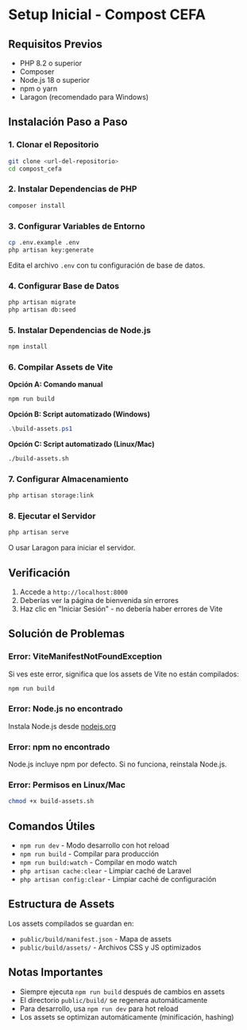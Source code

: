 # Setup Inicial - Compost CEFA

## Requisitos Previos

- PHP 8.2 o superior
- Composer
- Node.js 18 o superior
- npm o yarn
- Laragon (recomendado para Windows)

## Instalación Paso a Paso

### 1. Clonar el Repositorio

```bash
git clone <url-del-repositorio>
cd compost_cefa
```

### 2. Instalar Dependencias de PHP

```bash
composer install
```

### 3. Configurar Variables de Entorno

```bash
cp .env.example .env
php artisan key:generate
```

Edita el archivo `.env` con tu configuración de base de datos.

### 4. Configurar Base de Datos

```bash
php artisan migrate
php artisan db:seed
```

### 5. Instalar Dependencias de Node.js

```bash
npm install
```

### 6. Compilar Assets de Vite

**Opción A: Comando manual**
```bash
npm run build
```

**Opción B: Script automatizado (Windows)**
```powershell
.\build-assets.ps1
```

**Opción C: Script automatizado (Linux/Mac)**
```bash
./build-assets.sh
```

### 7. Configurar Almacenamiento

```bash
php artisan storage:link
```

### 8. Ejecutar el Servidor

```bash
php artisan serve
```

O usar Laragon para iniciar el servidor.

## Verificación

1. Accede a `http://localhost:8000`
2. Deberías ver la página de bienvenida sin errores
3. Haz clic en "Iniciar Sesión" - no debería haber errores de Vite

## Solución de Problemas

### Error: ViteManifestNotFoundException

Si ves este error, significa que los assets de Vite no están compilados:

```bash
npm run build
```

### Error: Node.js no encontrado

Instala Node.js desde [nodejs.org](https://nodejs.org/)

### Error: npm no encontrado

Node.js incluye npm por defecto. Si no funciona, reinstala Node.js.

### Error: Permisos en Linux/Mac

```bash
chmod +x build-assets.sh
```

## Comandos Útiles

- `npm run dev` - Modo desarrollo con hot reload
- `npm run build` - Compilar para producción
- `npm run build:watch` - Compilar en modo watch
- `php artisan cache:clear` - Limpiar caché de Laravel
- `php artisan config:clear` - Limpiar caché de configuración

## Estructura de Assets

Los assets compilados se guardan en:
- `public/build/manifest.json` - Mapa de assets
- `public/build/assets/` - Archivos CSS y JS optimizados

## Notas Importantes

- Siempre ejecuta `npm run build` después de cambios en assets
- El directorio `public/build/` se regenera automáticamente
- Para desarrollo, usa `npm run dev` para hot reload
- Los assets se optimizan automáticamente (minificación, hashing)
